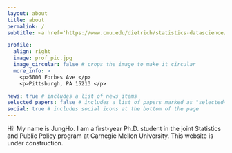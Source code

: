 ```yaml
---
layout: about
title: about
permalink: /
subtitle: <a href='https://www.cmu.edu/dietrich/statistics-datascience/index.html'>Department of Statistics & Data Science, Carnegie Mellon University</a>. 

profile:
  align: right
  image: prof_pic.jpg
  image_circular: false # crops the image to make it circular
  more_info: >
    <p>5000 Forbes Ave </p>
    <p>Pittsburgh, PA 15213 </p>

news: true # includes a list of news items
selected_papers: false # includes a list of papers marked as "selected={true}"
social: true # includes social icons at the bottom of the page
---
```


Hi! My name is JungHo. I am a first-year Ph.D. student in the joint Statistics and Public Policy program at Carnegie Mellon University. This website is under construction. 
